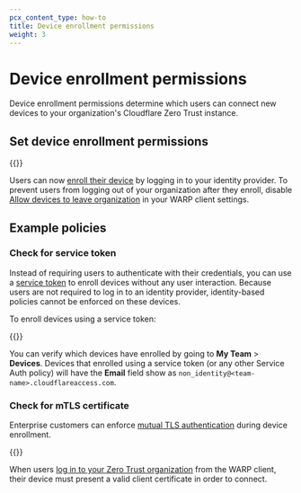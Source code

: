 ```yaml
---
pcx_content_type: how-to
title: Device enrollment permissions
weight: 3
---
```


# Device enrollment permissions

Device enrollment permissions determine which users can connect new devices to your organization's Cloudflare Zero Trust instance.

## Set device enrollment permissions

{{<render file="warp/_device-enrollment.md">}}

Users can now [enroll their device](/cloudflare-one/connections/connect-devices/warp/deployment/manual-deployment/) by logging in to your identity provider. To prevent users from logging out of your organization after they enroll, disable [Allow devices to leave organization](/cloudflare-one/connections/connect-devices/warp/configure-warp/warp-settings/#allow-device-to-leave-organization) in your WARP client settings.

## Example policies

### Check for service token

Instead of requiring users to authenticate with their credentials, you can use a [service token](/cloudflare-one/identity/service-tokens/) to enroll devices without any user interaction. Because users are not required to log in to an identity provider, identity-based policies cannot be enforced on these devices.

To enroll devices using a service token:

{{<render file="warp/_service-token-enrollment.md">}}

You can verify which devices have enrolled by going to **My Team** > **Devices**. Devices that enrolled using a service token (or any other Service Auth policy) will have the **Email** field show as `non_identity@<team-name>.cloudflareaccess.com`.

### Check for mTLS certificate

Enterprise customers can enforce [mutual TLS authentication](/cloudflare-one/identity/devices/access-integrations/mutual-tls-authentication/) during device enrollment.

{{<render file="warp/_device-enrollment-mtls.md">}}

When users [log in to your Zero Trust organization](/cloudflare-one/connections/connect-devices/warp/deployment/manual-deployment/) from the WARP client, their device must present a valid client certificate in order to connect.

